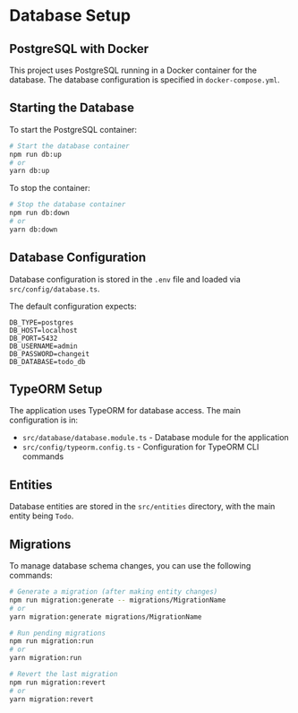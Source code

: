 # Database Setup

## PostgreSQL with Docker

This project uses PostgreSQL running in a Docker container for the database. The database configuration is specified in `docker-compose.yml`.

## Starting the Database

To start the PostgreSQL container:

```bash
# Start the database container
npm run db:up
# or
yarn db:up
```

To stop the container:

```bash
# Stop the database container
npm run db:down
# or
yarn db:down
```

## Database Configuration

Database configuration is stored in the `.env` file and loaded via `src/config/database.ts`.

The default configuration expects:

```
DB_TYPE=postgres
DB_HOST=localhost
DB_PORT=5432
DB_USERNAME=admin
DB_PASSWORD=changeit
DB_DATABASE=todo_db
```

## TypeORM Setup

The application uses TypeORM for database access. The main configuration is in:

- `src/database/database.module.ts` - Database module for the application
- `src/config/typeorm.config.ts` - Configuration for TypeORM CLI commands

## Entities

Database entities are stored in the `src/entities` directory, with the main entity being `Todo`.

## Migrations

To manage database schema changes, you can use the following commands:

```bash
# Generate a migration (after making entity changes)
npm run migration:generate -- migrations/MigrationName
# or
yarn migration:generate migrations/MigrationName

# Run pending migrations
npm run migration:run
# or
yarn migration:run

# Revert the last migration
npm run migration:revert
# or
yarn migration:revert
``` 